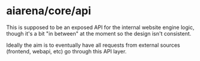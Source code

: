 # aiarena/core/api
This is supposed to be an exposed API for the internal website engine logic, though it's a bit "in between" at the moment so the design isn't consistent.  

Ideally the aim is to eventually have all requests from external sources (frontend, webapi, etc) go through this API layer.